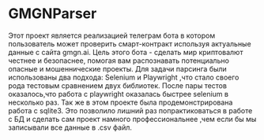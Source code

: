 # GMGNParser
Этот проект является реализацией телеграм бота в котором пользователь может проверить смарт-контракт используя актуальные данные 
с сайта gmgn.ai. Цель этого бота - сделать мир криптовалют честнее и безопаснее, помогая вам распознавать потенциально опасные и мошеннические проекты.
Для задачи парсинга были использованы два подхода: Selenium и Playwright ,что стало своего рода тестовым сравнением двух библиотек. После пары тестов оказалось,что
работа с playwright оказалась быстрее selenium в несколько раз.
Так же в этом проекте была продемонстрирована работа с sqlite3. Это позволило лишний раз попрактиковаться в работе с БД и сделать сам проект намного профессиональнее ,чем если бы
мы записывали все данные в .csv файл.
